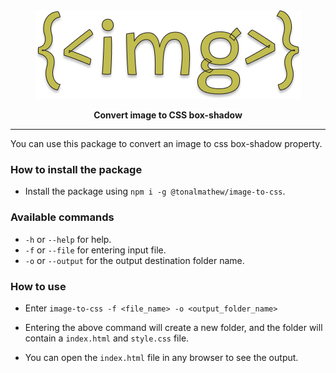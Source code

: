 <div align='center'>
<a href="#"><img src='./logo.png' alt='logo' /></a>
<p><b>Convert image to CSS box-shadow</b>
</div>

---

You can use this package to convert an image to css box-shadow property.

### How to install the package

- Install the package using `npm i -g @tonalmathew/image-to-css`.

### Available commands

- `-h` or `--help` for help.
- `-f` or `--file` for entering input file.
- `-o` or `--output` for the output destination folder name.

### How to use

- Enter `image-to-css -f <file_name> -o <output_folder_name>`

- Entering the above command will create a new folder, and the folder will contain a `index.html` and `style.css` file.

- You can open the `index.html` file in any browser to see the output.